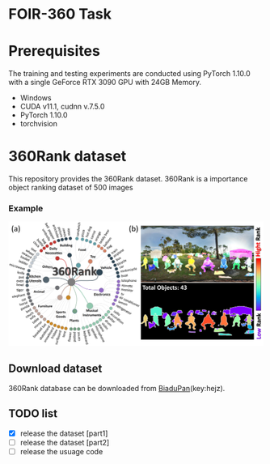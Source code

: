 # FOIR-360 Task
# Prerequisites
The training and testing experiments are conducted using PyTorch 1.10.0 with a single GeForce RTX 3090 GPU with 24GB Memory.
* Windows
* CUDA v11.1, cudnn v.7.5.0
* PyTorch 1.10.0
* torchvision
  
# 360Rank dataset

This repository provides the 360Rank dataset.
360Rank is a importance object ranking dataset of 500 images

### 

### Example

<div align=center><img src="./dataset.png"/></div>


## Download dataset
360Rank database can be downloaded from [BiaduPan](https://pan.baidu.com/s/1uqMPyqj4pznHZc7t4MYhKw)(key:hejz).

## TODO list
- [x] release the dataset [part1]
- [ ] release the dataset [part2]
- [ ] release the usuage code
